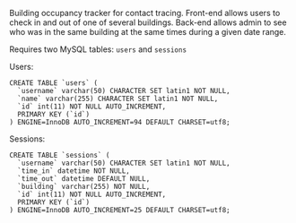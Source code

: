 Building occupancy tracker for contact tracing. Front-end allows users to check in and out of one of several buildings. Back-end allows admin to see who was in the same building at the same times during a given date range. 

Requires two MySQL tables: `users` and `sessions`

Users:
```
CREATE TABLE `users` (
  `username` varchar(50) CHARACTER SET latin1 NOT NULL,
  `name` varchar(255) CHARACTER SET latin1 NOT NULL,
  `id` int(11) NOT NULL AUTO_INCREMENT,
  PRIMARY KEY (`id`)
) ENGINE=InnoDB AUTO_INCREMENT=94 DEFAULT CHARSET=utf8;

```

Sessions: 
```
CREATE TABLE `sessions` (
  `username` varchar(50) CHARACTER SET latin1 NOT NULL,
  `time_in` datetime NOT NULL,
  `time_out` datetime DEFAULT NULL,
  `building` varchar(255) NOT NULL,
  `id` int(11) NOT NULL AUTO_INCREMENT,
  PRIMARY KEY (`id`)
) ENGINE=InnoDB AUTO_INCREMENT=25 DEFAULT CHARSET=utf8;
```
